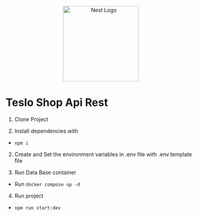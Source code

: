 <p align="center">
  <a href="http://nestjs.com/" target="blank"><img src="https://nestjs.com/img/logo-small.svg" width="200" alt="Nest Logo" /></a>
</p>

# Teslo Shop Api Rest

1. Clone Project

2. Install dependencies with 
- ```npm i```

2. Create and Set the environment variables in .env file with .env.template file

3. Run Data Base container
- Run ```docker compose up -d```

4. Run project
- ```npm run start:dev```